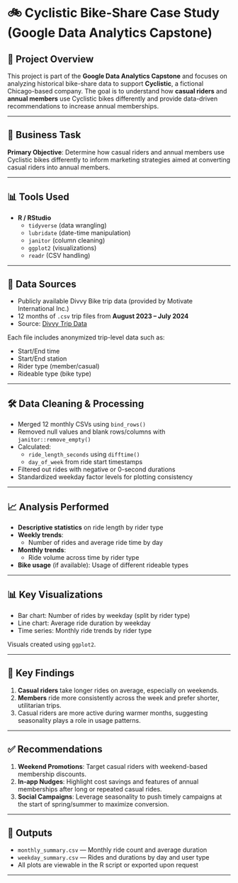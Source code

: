 # 🚲 Cyclistic Bike-Share Case Study (Google Data Analytics Capstone)

## 📌 Project Overview

This project is part of the **Google Data Analytics Capstone** and focuses on analyzing historical bike-share data to support **Cyclistic**, a fictional Chicago-based company. The goal is to understand how **casual riders** and **annual members** use Cyclistic bikes differently and provide data-driven recommendations to increase annual memberships.

---

## 🎯 Business Task

**Primary Objective**: Determine how casual riders and annual members use Cyclistic bikes differently to inform marketing strategies aimed at converting casual riders into annual members.

---

## 📊 Tools Used

- **R / RStudio**
  - `tidyverse` (data wrangling)
  - `lubridate` (date-time manipulation)
  - `janitor` (column cleaning)
  - `ggplot2` (visualizations)
  - `readr` (CSV handling)

---

## 🧩 Data Sources

- Publicly available Divvy Bike trip data (provided by Motivate International Inc.)
- 12 months of `.csv` trip files from **August 2023 – July 2024**
- Source: [Divvy Trip Data](https://divvy-tripdata.s3.amazonaws.com/index.html)

Each file includes anonymized trip-level data such as:
- Start/End time
- Start/End station
- Rider type (member/casual)
- Rideable type (bike type)

---

## 🛠️ Data Cleaning & Processing

- Merged 12 monthly CSVs using `bind_rows()`
- Removed null values and blank rows/columns with `janitor::remove_empty()`
- Calculated:
  - `ride_length_seconds` using `difftime()`
  - `day_of_week` from ride start timestamps
- Filtered out rides with negative or 0-second durations
- Standardized weekday factor levels for plotting consistency

---

## 📈 Analysis Performed

- **Descriptive statistics** on ride length by rider type
- **Weekly trends**:
  - Number of rides and average ride time by day
- **Monthly trends**:
  - Ride volume across time by rider type
- **Bike usage** (if available): Usage of different rideable types

---

## 📊 Key Visualizations

- Bar chart: Number of rides by weekday (split by rider type)
- Line chart: Average ride duration by weekday
- Time series: Monthly ride trends by rider type

Visuals created using `ggplot2`.

---

## 📌 Key Findings

1. **Casual riders** take longer rides on average, especially on weekends.
2. **Members** ride more consistently across the week and prefer shorter, utilitarian trips.
3. Casual riders are more active during warmer months, suggesting seasonality plays a role in usage patterns.

---

## ✅ Recommendations

1. **Weekend Promotions**: Target casual riders with weekend-based membership discounts.
2. **In-app Nudges**: Highlight cost savings and features of annual memberships after long or repeated casual rides.
3. **Social Campaigns**: Leverage seasonality to push timely campaigns at the start of spring/summer to maximize conversion.

---

## 📁 Outputs

- `monthly_summary.csv` — Monthly ride count and average duration
- `weekday_summary.csv` — Rides and durations by day and user type
- All plots are viewable in the R script or exported upon request

---
